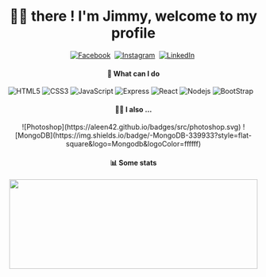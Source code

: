 <h1 align="center">👋🏼 there ! I'm Jimmy, welcome to my profile</h1>

<p align="center">
<a href="https://www.facebook.com/jimmycabuy"><img src="https://img.shields.io/badge/facebook-%231877F2.svg?&style=for-the-badge&logo=facebook&logoColor=white" alt="Facebook" /></a>&nbsp;
<a href="https://instagram.com/jimmycabuy"><img src="https://img.shields.io/badge/instagram-%23E4405F.svg?&style=for-the-badge&logo=instagram&logoColor=white" alt="Instagram" /></a>&nbsp;
<a href="https://www.linkedin.com/in/jimmycabuy/"><img src="https://img.shields.io/badge/linkedin-%230077B5.svg?&style=for-the-badge&logo=linkedin&logoColor=white" alt="LinkedIn" /></a>&nbsp;
</p>

<h4 align="center">🥳 What can I do </h4>

![HTML5](https://img.shields.io/badge/-HTML5-%23E44D27?style=flat-square&logo=html5&logoColor=ffffff)
![CSS3](https://img.shields.io/badge/-CSS3-%231572B6?style=flat-square&logo=css3)
![JavaScript](https://img.shields.io/badge/-JavaScript-%23F7DF1C?style=flat-square&logo=javascript&logoColor=000000&labelColor=%23F7DF1C&color=%23FFCE5A)
![Express](https://img.shields.io/badge/-Express-339933?style=flat-square&logo=express&&logoColor=ffffff)
![React](https://img.shields.io/badge/-React/RNative-61DAFB?style=flat-square&logo=react&logoColor=ffffff)
![Nodejs](https://img.shields.io/badge/-Nodejs-339933?style=flat-square&logo=Node.js&logoColor=ffffff)
![BootStrap](https://img.shields.io/badge/-BootStrap-ff69b4?style=flat-square&logo=bootstrap)

<h4 align="center">✌🏼 I also ... </h4>
<p align="center">
![Photoshop](https://aleen42.github.io/badges/src/photoshop.svg)
![MongoDB](https://img.shields.io/badge/-MongoDB-339933?style=flat-square&logo=Mongodb&logoColor=ffffff)

  
<h4 align="center">📊 Some stats </h4>

<p align="center">
<a href="https://github.com/AVS1508">
  <img height="180em" width="500em" src="https://github-readme-stats-eight-theta.vercel.app/api/top-langs/?username=jimmycabuy&layout=compact&langs_count=8&theme=algolia"/>
</a>
</p>
